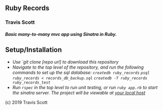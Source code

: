 ## Ruby Records

### Travis Scott

##### Basic many-to-many mvc app using Sinatra in Ruby.

## Setup/Installation

* _Use `git clone [repo url] to download this repository_
* _Navigate to the top level of the repository, and run the following commands to set up the sql database:_
_`createdb ruby_records`_
_`psql ruby_records < records_db_backup.sql`_
_`createdb -T ruby_records ruby_records_test`_
* _Run `rspec` in the top level to run unit testing, or run `ruby app.rb` to start the sinatra server. The project will be viewable at [your local host](http://localhost:4567)_

(c) 2019 Travis Scott